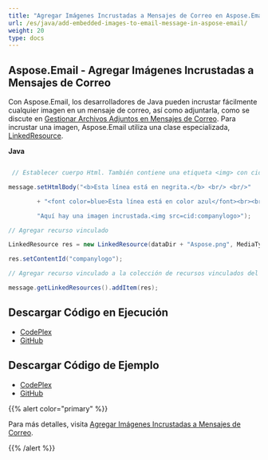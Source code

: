 ```yaml
---
title: "Agregar Imágenes Incrustadas a Mensajes de Correo en Aspose.Email"
url: /es/java/add-embedded-images-to-email-message-in-aspose-email/
weight: 20
type: docs
---
```


## **Aspose.Email - Agregar Imágenes Incrustadas a Mensajes de Correo**
Con Aspose.Email, los desarrolladores de Java pueden incrustar fácilmente cualquier imagen en un mensaje de correo, así como adjuntarla, como se discute en [Gestionar Archivos Adjuntos en Mensajes de Correo](/email/java/working-with-message-attachments). Para incrustar una imagen, Aspose.Email utiliza una clase especializada, [LinkedResource](https://apireference.aspose.com/email/java/com.aspose.email/linkedresource).

**Java**

``` java

 // Establecer cuerpo Html. También contiene una etiqueta <img> con cid. cid = LinkedResource.ContentID

message.setHtmlBody("<b>Esta línea está en negrita.</b> <br/> <br/>"

        + "<font color=blue>Esta línea está en color azul</font><br><br>" +

        "Aquí hay una imagen incrustada.<img src=cid:companylogo>");

// Agregar recurso vinculado

LinkedResource res = new LinkedResource(dataDir + "Aspose.png", MediaTypeNames.Image.PNG);

res.setContentId("companylogo");

// Agregar recurso vinculado a la colección de recursos vinculados del mensaje

message.getLinkedResources().addItem(res);

```
## **Descargar Código en Ejecución**
- [CodePlex](https://asposeemailjavaapachepoi.codeplex.com/releases/view/618811)
- [GitHub](https://github.com/aspose-email/Aspose.Email-for-Java/releases/tag/Aspose.Email_Java_for_Apache_POI-v1.0.0)
## **Descargar Código de Ejemplo**
- [CodePlex](https://asposeemailjavaapachepoi.codeplex.com/SourceControl/latest#src/main/java/com/aspose/email/examples/asposefeatures/programmingemail/addembeddedimagestoemail/AsposeEmbeddedImageInEmail.java)
- [GitHub](https://github.com/aspose-email/Aspose.Email-for-Java/tree/master/Plugins/Aspose_Email_for_Apache_POI/src/main/java/com/aspose/email/examples/asposefeatures/programmingemail/addembeddedimagestoemail/AsposeEmbeddedImageInEmail.java)

{{% alert color="primary" %}} 

Para más detalles, visita [Agregar Imágenes Incrustadas a Mensajes de Correo](http://docs.aspose.com:8082/docs/display/emailjava/Add+Embedded+Images+to+Email+Message).

{{% /alert %}}